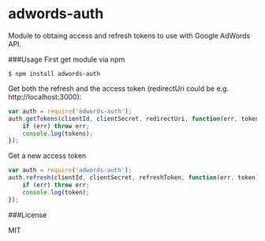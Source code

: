 adwords-auth
============

Module to obtaing access and refresh tokens to use with Google AdWords API.


###Usage
First get module via npm

    $ npm install adwords-auth

Get both the refresh and the access token (redirectUri could be e.g. http://localhost:3000):
``` javascript
var auth = require('adwords-auth');
auth.getTokens(clientId, clientSecret, redirectUri, function(err, tokens) {
    if (err) throw err;
    console.log(tokens);
});
```
Get a new access token
``` javascript
var auth = require('adwords-auth');
auth.refresh(clientId, clientSecret, refreshToken, function(err, token) {
    if (err) throw err;
    console.log(token);
});
```


###License

MIT
